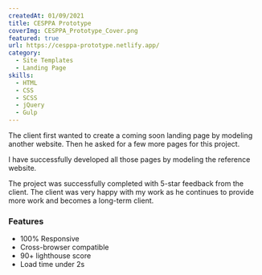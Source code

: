 ```yaml
---
createdAt: 01/09/2021
title: CESPPA Prototype
coverImg: CESPPA_Prototype_Cover.png
featured: true
url: https://cesppa-prototype.netlify.app/
category:
  - Site Templates
  - Landing Page
skills:
  - HTML
  - CSS
  - SCSS
  - jQuery
  - Gulp
---
```


The client first wanted to create a coming soon landing page by modeling another website. Then he asked for a few more pages for this project.

I have successfully developed all those pages by modeling the reference website.

The project was successfully completed with 5-star feedback from the client. The client was very happy with my work as he continues to provide more work and becomes a long-term client.

### Features

- 100% Responsive
- Cross-browser compatible
- 90+ lighthouse score
- Load time under 2s